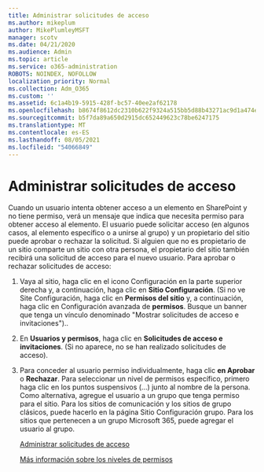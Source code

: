 ```yaml
---
title: Administrar solicitudes de acceso
ms.author: mikeplum
author: MikePlumleyMSFT
manager: scotv
ms.date: 04/21/2020
ms.audience: Admin
ms.topic: article
ms.service: o365-administration
ROBOTS: NOINDEX, NOFOLLOW
localization_priority: Normal
ms.collection: Adm_O365
ms.custom: ''
ms.assetid: 6c1a4b19-5915-428f-bc57-40ee2af62178
ms.openlocfilehash: b8674f8612dc2310b622f9324a515bb5d88b43271ac9d1a474eefa1be3cae750
ms.sourcegitcommit: b5f7da89a650d2915dc652449623c78be6247175
ms.translationtype: MT
ms.contentlocale: es-ES
ms.lasthandoff: 08/05/2021
ms.locfileid: "54066849"
---
```

# <a name="manage-access-requests"></a>Administrar solicitudes de acceso

Cuando un usuario intenta obtener acceso a un elemento en SharePoint y no tiene permiso, verá un mensaje que indica que necesita permiso para obtener acceso al elemento. El usuario puede solicitar acceso (en algunos casos, al elemento específico o a unirse al grupo) y un propietario del sitio puede aprobar o rechazar la solicitud. Si alguien que no es propietario de un sitio comparte un sitio con otra persona, el propietario del sitio también recibirá una solicitud de acceso para el nuevo usuario. Para aprobar o rechazar solicitudes de acceso:
  
1. Vaya al sitio, haga clic en el icono Configuración en la parte superior derecha y, a continuación, haga clic en **Sitio Configuración**. (Si no ve Site Configuración, haga clic en **Permisos del sitio** y, a continuación, haga clic en Configuración avanzada de **permisos**. Busque un banner que tenga un vínculo denominado "Mostrar solicitudes de acceso e invitaciones")..
    
2. En **Usuarios y permisos**, haga clic en **Solicitudes de acceso e invitaciones**. (Si no aparece, no se han realizado solicitudes de acceso).
    
3. Para conceder al usuario permiso individualmente, haga clic **en Aprobar** o **Rechazar**. Para seleccionar un nivel de permisos específico, primero haga clic en los puntos suspensivos (...) junto al nombre de la persona. Como alternativa, agregue el usuario a un grupo que tenga permiso para el sitio. Para los sitios de comunicación y los sitios de grupo clásicos, puede hacerlo en la página Sitio Configuración grupo. Para los sitios que pertenecen a un grupo Microsoft 365, puede agregar el usuario al grupo.
    
    [Administrar solicitudes de acceso ](https://go.microsoft.com/fwlink/?linkid=2008747)
    
    [Más información sobre los niveles de permisos](https://go.microsoft.com/fwlink/?linkid=867071)
    


